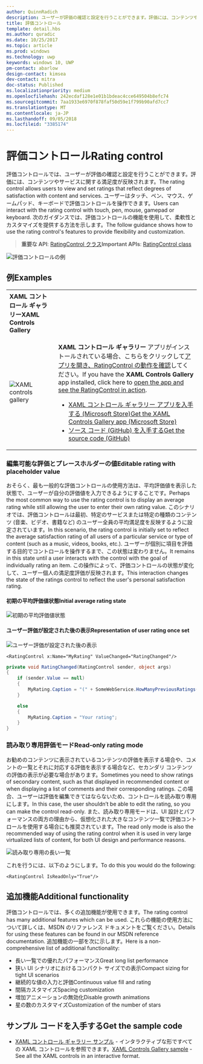 ```yaml
---
author: QuinnRadich
description: ユーザーが評価の確認と設定を行うことができます。評価には、コンテンツやサービスに関する満足度が反映されます。
title: 評価コントロール
template: detail.hbs
ms.author: quradic
ms.date: 10/25/2017
ms.topic: article
ms.prod: windows
ms.technology: uwp
keywords: windows 10, UWP
pm-contact: abarlow
design-contact: kimsea
dev-contact: mitra
doc-status: Published
ms.localizationpriority: medium
ms.openlocfilehash: 242ecdaf128e1e01b1bdeac4cce649504b8efc74
ms.sourcegitcommit: 7aa1933e6970f878faf50d59e1f799b90afd7cc7
ms.translationtype: MT
ms.contentlocale: ja-JP
ms.lasthandoff: 09/05/2018
ms.locfileid: "3385174"
---
```

# <a name="rating-control"></a><span data-ttu-id="da2c6-104">評価コントロール</span><span class="sxs-lookup"><span data-stu-id="da2c6-104">Rating control</span></span>

<span data-ttu-id="da2c6-105">評価コントロールでは、ユーザーが評価の確認と設定を行うことができます。評価には、コンテンツやサービスに関する満足度が反映されます。</span><span class="sxs-lookup"><span data-stu-id="da2c6-105">The rating control allows users to view and set ratings that reflect degrees of satisfaction with content and services.</span></span> <span data-ttu-id="da2c6-106">ユーザーはタッチ、ペン、マウス、ゲームパッド、キーボードで評価コントロールを操作できます。</span><span class="sxs-lookup"><span data-stu-id="da2c6-106">Users can interact with the rating control with touch, pen, mouse, gamepad or keyboard.</span></span> <span data-ttu-id="da2c6-107">次のガイダンスでは、評価コントロールの機能を使用して、柔軟性とカスタマイズを提供する方法を示します。</span><span class="sxs-lookup"><span data-stu-id="da2c6-107">The follow guidance shows how to use the rating control's features to provide flexibility and customization.</span></span>

> <span data-ttu-id="da2c6-108">**重要な API**: [RatingControl クラス](https://docs.microsoft.com/uwp/api/windows.ui.xaml.controls.ratingcontrol)</span><span class="sxs-lookup"><span data-stu-id="da2c6-108">**Important APIs**: [RatingControl class](https://docs.microsoft.com/uwp/api/windows.ui.xaml.controls.ratingcontrol)</span></span>

![評価コントロールの例](images/rating_rs2_doc_ratings_intro.png)

## <a name="examples"></a><span data-ttu-id="da2c6-110">例</span><span class="sxs-lookup"><span data-stu-id="da2c6-110">Examples</span></span>

<table>
<th align="left"><span data-ttu-id="da2c6-111">XAML コントロール ギャラリー</span><span class="sxs-lookup"><span data-stu-id="da2c6-111">XAML Controls Gallery</span></span><th>
<tr>
<td><img src="images/xaml-controls-gallery-sm.png" alt="XAML controls gallery"></img></td>
<td>
    <p><span data-ttu-id="da2c6-112"><strong style="font-weight: semi-bold">XAML コントロール ギャラリー</strong> アプリがインストールされている場合、こちらをクリックして<a href="xamlcontrolsgallery:/item/RatingControl">アプリを開き、RatingControl の動作を確認</a>してください。</span><span class="sxs-lookup"><span data-stu-id="da2c6-112">If you have the <strong style="font-weight: semi-bold">XAML Controls Gallery</strong> app installed, click here to <a href="xamlcontrolsgallery:/item/RatingControl">open the app and see the RatingControl in action</a>.</span></span></p>
    <ul>
    <li><a href="https://www.microsoft.com/store/productId/9MSVH128X2ZT"><span data-ttu-id="da2c6-113">XAML コントロール ギャラリー アプリを入手する (Microsoft Store)</span><span class="sxs-lookup"><span data-stu-id="da2c6-113">Get the XAML Controls Gallery app (Microsoft Store)</span></span></a></li>
    <li><a href="https://github.com/Microsoft/Windows-universal-samples/tree/master/Samples/XamlUIBasics"><span data-ttu-id="da2c6-114">ソース コード (GitHub) を入手する</span><span class="sxs-lookup"><span data-stu-id="da2c6-114">Get the source code (GitHub)</span></span></a></li>
    </ul>
</td>
</tr>
</table>

### <a name="editable-rating-with-placeholder-value"></a><span data-ttu-id="da2c6-115">編集可能な評価とプレースホルダーの値</span><span class="sxs-lookup"><span data-stu-id="da2c6-115">Editable rating with placeholder value</span></span>

<span data-ttu-id="da2c6-116">おそらく、最も一般的な評価コントロールの使用方法は、平均評価値を表示した状態で、ユーザーが自分の評価値を入力できるようにすることです。</span><span class="sxs-lookup"><span data-stu-id="da2c6-116">Perhaps the most common way to use the rating control is to display an average rating while still allowing the user to enter their own rating value.</span></span> <span data-ttu-id="da2c6-117">このシナリオでは、評価コントロールは最初、特定のサービスまたは特定の種類のコンテンツ (音楽、ビデオ、書籍など) のユーザー全員の平均満足度を反映するように設定されています。</span><span class="sxs-lookup"><span data-stu-id="da2c6-117">In this scenario, the rating control is initially set to reflect the average satisfaction rating of all users of a particular service or type of content (such as a music, videos, books, etc.).</span></span> <span data-ttu-id="da2c6-118">ユーザーが個別に項目を評価する目的でコントロールを操作するまで、この状態は変わりません。</span><span class="sxs-lookup"><span data-stu-id="da2c6-118">It remains in this state until a user interacts with the control with the goal of individually rating an item.</span></span> <span data-ttu-id="da2c6-119">この操作によって、評価コントロールの状態が変化して、ユーザー個人の満足度評価が反映されます。</span><span class="sxs-lookup"><span data-stu-id="da2c6-119">This interaction changes the state of the ratings control to reflect the user's personal satisfaction rating.</span></span>

#### <a name="initial-average-rating-state"></a><span data-ttu-id="da2c6-120">初期の平均評価値状態</span><span class="sxs-lookup"><span data-stu-id="da2c6-120">Initial average rating state</span></span>
![初期の平均評価値状態](images/rating_rs2_doc_movie_aggregate.png)

#### <a name="representation-of-user-rating-once-set"></a><span data-ttu-id="da2c6-122">ユーザー評価が設定された後の表示</span><span class="sxs-lookup"><span data-stu-id="da2c6-122">Representation of user rating once set</span></span>

![ユーザー評価が設定された後の表示](images/rating_rs2_doc_movie_user.png)

```XAML
<RatingControl x:Name="MyRating" ValueChanged="RatingChanged"/>
```

```csharp
private void RatingChanged(RatingControl sender, object args)
{
    if (sender.Value == null)
    {
        MyRating.Caption = "(" + SomeWebService.HowManyPreviousRatings() + ")";
    }

    else
    {
        MyRating.Caption = "Your rating";
    }
}
```

### <a name="read-only-rating-mode"></a><span data-ttu-id="da2c6-124">読み取り専用評価モード</span><span class="sxs-lookup"><span data-stu-id="da2c6-124">Read-only rating mode</span></span>

<span data-ttu-id="da2c6-125">お勧めのコンテンツに表示されているコンテンツの評価を表示する場合や、コメントの一覧とそれに対応する評価を表示する場合など、セカンダリ コンテンツの評価の表示が必要な場合があります。</span><span class="sxs-lookup"><span data-stu-id="da2c6-125">Sometimes you need to show ratings of secondary content, such as that displayed in recommended content or when displaying a list of comments and their corresponding ratings.</span></span> <span data-ttu-id="da2c6-126">この場合、ユーザーは評価を編集できてはならないため、コントロールを読み取り専用にします。</span><span class="sxs-lookup"><span data-stu-id="da2c6-126">In this case, the user shouldn’t be able to edit the rating, so you can make the control read-only.</span></span>
<span data-ttu-id="da2c6-127">また、読み取り専用モードは、UI 設計とパフォーマンスの両方の理由から、仮想化された大きなコンテンツ一覧で評価コントロールを使用する場合にも推奨されています。</span><span class="sxs-lookup"><span data-stu-id="da2c6-127">The read only mode is also the recommended way of using the rating control when it is used in very large virtualized lists of content, for both UI design and performance reasons.</span></span>

![読み取り専用の長い一覧](images/rating_rs2_doc_reviews.png)

<span data-ttu-id="da2c6-129">これを行うには、以下のようにします。</span><span class="sxs-lookup"><span data-stu-id="da2c6-129">To do this you would do the following:</span></span>

```XAML
<RatingControl IsReadOnly="True"/>
```

## <a name="additional-functionality"></a><span data-ttu-id="da2c6-130">追加機能</span><span class="sxs-lookup"><span data-stu-id="da2c6-130">Additional functionality</span></span>

<span data-ttu-id="da2c6-131">評価コントロールでは、多くの追加機能が使用できます。</span><span class="sxs-lookup"><span data-stu-id="da2c6-131">The rating control has many additional features which can be used.</span></span> <span data-ttu-id="da2c6-132">これらの機能の使用方法について詳しくは、MSDN のリファレンス ドキュメントをご覧ください。</span><span class="sxs-lookup"><span data-stu-id="da2c6-132">Details for using these features can be found in our MSDN reference documentation.</span></span>
<span data-ttu-id="da2c6-133">追加機能の一部を次に示します。</span><span class="sxs-lookup"><span data-stu-id="da2c6-133">Here is a non-comprehensive list of additional functionality:</span></span>
-   <span data-ttu-id="da2c6-134">長い一覧での優れたパフォーマンス</span><span class="sxs-lookup"><span data-stu-id="da2c6-134">Great long list performance</span></span>
-   <span data-ttu-id="da2c6-135">狭い UI シナリオにおけるコンパクト サイズでの表示</span><span class="sxs-lookup"><span data-stu-id="da2c6-135">Compact sizing for tight UI scenarios</span></span>
-   <span data-ttu-id="da2c6-136">継続的な値の入力と評価</span><span class="sxs-lookup"><span data-stu-id="da2c6-136">Continuous value fill and rating</span></span>
-   <span data-ttu-id="da2c6-137">間隔カスタマイズ</span><span class="sxs-lookup"><span data-stu-id="da2c6-137">Spacing customization</span></span>
-   <span data-ttu-id="da2c6-138">増加アニメーションの無効化</span><span class="sxs-lookup"><span data-stu-id="da2c6-138">Disable growth animations</span></span>
-   <span data-ttu-id="da2c6-139">星の数のカスタマイズ</span><span class="sxs-lookup"><span data-stu-id="da2c6-139">Customization of the number of stars</span></span>

## <a name="get-the-sample-code"></a><span data-ttu-id="da2c6-140">サンプル コードを入手する</span><span class="sxs-lookup"><span data-stu-id="da2c6-140">Get the sample code</span></span>

- <span data-ttu-id="da2c6-141">[XAML コントロール ギャラリー サンプル](https://github.com/Microsoft/Windows-universal-samples/tree/master/Samples/XamlUIBasics) - インタラクティブな形ですべての XAML コントロールを参照できます。</span><span class="sxs-lookup"><span data-stu-id="da2c6-141">[XAML Controls Gallery sample](https://github.com/Microsoft/Windows-universal-samples/tree/master/Samples/XamlUIBasics) - See all the XAML controls in an interactive format.</span></span>